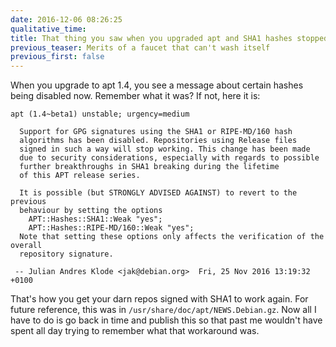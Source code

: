 ```yaml
---
date: 2016-12-06 08:26:25
qualitative_time: 
title: That thing you saw when you upgraded apt and SHA1 hashes stopped working
previous_teaser: Merits of a faucet that can't wash itself
previous_first: false
---
```

When you upgrade to apt 1.4, you see a message about certain hashes being disabled now.
Remember what it was?
If not, here it is:

    apt (1.4~beta1) unstable; urgency=medium
    
      Support for GPG signatures using the SHA1 or RIPE-MD/160 hash
      algorithms has been disabled. Repositories using Release files
      signed in such a way will stop working. This change has been made
      due to security considerations, especially with regards to possible
      further breakthroughs in SHA1 breaking during the lifetime
      of this APT release series.
    
      It is possible (but STRONGLY ADVISED AGAINST) to revert to the previous
      behaviour by setting the options
        APT::Hashes::SHA1::Weak "yes";
        APT::Hashes::RIPE-MD/160::Weak "yes";
      Note that setting these options only affects the verification of the overall
      repository signature.
    
     -- Julian Andres Klode <jak@debian.org>  Fri, 25 Nov 2016 13:19:32 +0100

That's how you get your darn repos signed with SHA1 to work again.
For future reference, this was in `/usr/share/doc/apt/NEWS.Debian.gz`.
Now all I have to do is go back in time and publish this so that past me wouldn't have spent all day trying to remember what that workaround was.
